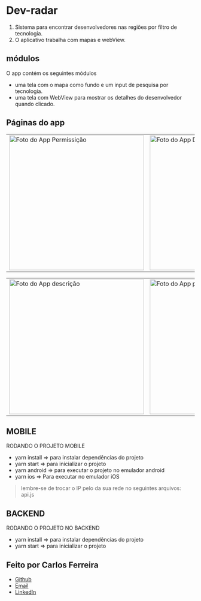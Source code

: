# Dev-radar 
1. Sistema para encontrar desenvolvedores nas regiões por filtro de tecnologia.
2. O aplicativo trabalha com mapas e webView.

## módulos

O app contém os seguintes módulos

* uma tela com o mapa como fundo e um input de pesquisa por tecnologia.
* uma tela com WebView para mostrar os detalhes do desenvolvedor quando clicado.

## Páginas do app

<table>
  <tr>
<td><img src="https://firebasestorage.googleapis.com/v0/b/portfolio-web-7fbff.appspot.com/o/github_projects%2Fdev-radar%2Fpermission.png?alt=media&token=2a4f67a0-d077-4705-974b-acb5748a959f" alt="Foto do App Permissição" width="360" /></td>
<td><img src="https://firebasestorage.googleapis.com/v0/b/portfolio-web-7fbff.appspot.com/o/github_projects%2Fdev-radar%2Fdashboard.png?alt=media&token=6a495e21-fc98-416e-9dc1-fb6a5db6340d" alt="Foto do App Dashboard" width="360" /></td>

</tr>
</table>

<table>
  <tr>
  <td><img src="https://firebasestorage.googleapis.com/v0/b/portfolio-web-7fbff.appspot.com/o/github_projects%2Fdev-radar%2Fdescription.png?alt=media&token=f0d6475b-52f4-4743-a626-23134def48a3" alt="Foto do App descrição" width="360" /></td>
<td><img src="https://firebasestorage.googleapis.com/v0/b/portfolio-web-7fbff.appspot.com/o/github_projects%2Fdev-radar%2Fprofile.png?alt=media&token=3317e997-e581-4cfb-b3f7-ce9fa3654393" alt="Foto do App perfil" width="360" /></td>
</tr>
</table>

## MOBILE
RODANDO O PROJETO MOBILE
* yarn install => para instalar dependências do projeto
* yarn start => para inicializar o projeto
* yarn android => para executar o projeto no emulador android
* yarn ios => Para executar no emulador iOS
> lembre-se de trocar o IP pelo da sua rede no seguintes arquivos: api.js

## BACKEND
RODANDO O PROJETO NO BACKEND
* yarn install => para instalar dependências do projeto
* yarn start =>  para inicializar o projeto

## Feito por Carlos Ferreira
* [Github](https://www.github.com/CarlosSTS)
* [Email](mailto://carlossts826@gmail.com)
* [LinkedIn](https://www.linkedin.com/in/carlos-ferreira-4b2ba219a/)
